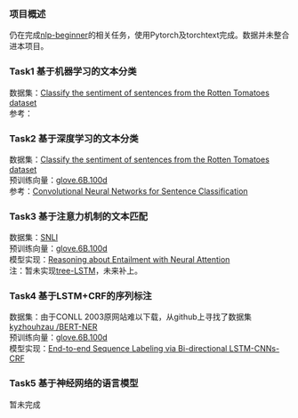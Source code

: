 ### 项目概述
仍在完成[nlp-beginner](https://github.com/FudanNLP/nlp-beginner)的相关任务，使用Pytorch及torchtext完成。数据并未整合进本项目。

### Task1 基于机器学习的文本分类
数据集：[Classify the sentiment of sentences from the Rotten Tomatoes dataset](https://www.kaggle.com/c/sentiment-analysis-on-movie-reviews)  
参考：

### Task2 基于深度学习的文本分类
数据集：[Classify the sentiment of sentences from the Rotten Tomatoes dataset](https://www.kaggle.com/c/sentiment-analysis-on-movie-reviews)  
预训练向量：[glove.6B.100d](https://nlp.stanford.edu/projects/glove/)  
参考：[Convolutional Neural Networks for Sentence Classification](https://arxiv.org/abs/1408.5882)  

### Task3 基于注意力机制的文本匹配
数据集：[SNLI](https://nlp.stanford.edu/projects/snli/)  
预训练向量：[glove.6B.100d](https://nlp.stanford.edu/projects/glove/)  
模型实现：[Reasoning about Entailment with Neural Attention](https://arxiv.org/pdf/1509.06664v1.pdf)  
注：暂未实现[tree-LSTM](https://arxiv.org/pdf/1609.06038v3.pdf)，未来补上。  

### Task4 基于LSTM+CRF的序列标注
数据集：由于CONLL 2003原网站难以下载，从github上寻找了数据集[kyzhouhzau
/BERT-NER](https://github.com/kyzhouhzau/BERT-NER/tree/master/data)  
预训练向量：[glove.6B.100d](https://nlp.stanford.edu/projects/glove/)  
模型实现：[End-to-end Sequence Labeling via Bi-directional LSTM-CNNs-CRF](https://arxiv.org/pdf/1603.01354.pdf)

### Task5 基于神经网络的语言模型
暂未完成
